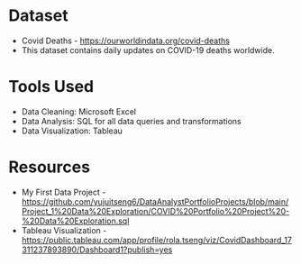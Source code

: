 # Dataset
* Covid Deaths - https://ourworldindata.org/covid-deaths
* This dataset contains daily updates on COVID-19 deaths worldwide.

# Tools Used
* Data Cleaning: Microsoft Excel
* Data Analysis: SQL for all data queries and transformations
* Data Visualization: Tableau

# Resources
* My First Data Project - https://github.com/yujuitseng6/DataAnalystPortfolioProjects/blob/main/Project_1%20Data%20Exploration/COVID%20Portfolio%20Project%20-%20Data%20Exploration.sql
* Tableau Visualization -
https://public.tableau.com/app/profile/rola.tseng/viz/CovidDashboard_17311237893890/Dashboard1?publish=yes
